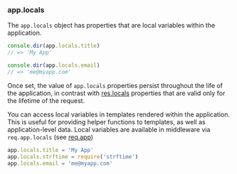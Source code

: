 <h3 id='app.locals'>app.locals</h3>

The `app.locals` object has properties that are local variables within the application.

```js
console.dir(app.locals.title)
// => 'My App'

console.dir(app.locals.email)
// => 'me@myapp.com'
```

Once set, the value of `app.locals` properties persist throughout the life of the application,
in contrast with [res.locals](#res.locals) properties that
are valid only for the lifetime of the request.

You can access local variables in templates rendered within the application.
This is useful for providing helper functions to templates, as well as application-level data.
Local variables are available in middleware via `req.app.locals` (see [req.app](#req.app))

```js
app.locals.title = 'My App'
app.locals.strftime = require('strftime')
app.locals.email = 'me@myapp.com'
```

